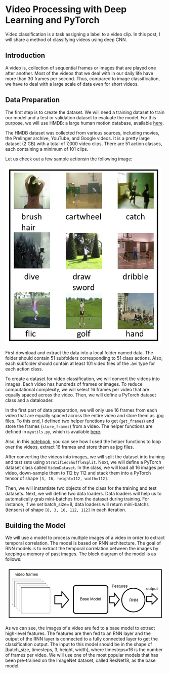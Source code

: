 # Video Processing with Deep Learning and PyTorch

Video classification is a task assigning a label to a video clip. In this post, I will share a method of classifying videos using deep CNN.


## Introduction
A video is, collection of sequential frames or images that are played one after another. Most of the videos that we deal with in our daily life have
more than 30 frames per second. Thus, compared to image classification, we have to deal with a large scale of data even for short videos.


## Data Preparation
The first step is to create the dataset. We will need a training dataset to train our
model and a test or validation dataset to evaluate the model. For this purpose, we will use
HMDB: a large human motion database, available [here](https://serre-lab.clps.brown.edu/resource/hmdb-a-large-human-motion-database/#overview). 

The HMDB dataset was collected from various sources, including movies, the Prelinger
archive, YouTube, and Google videos. It is a pretty large dataset (2 GB) with a total of 7,000
video clips. There are 51 action classes, each containing a minimum of 101 clips.

Let us check out a few sample actionsin the following image:

![sample collection](/images/vidclass/samplevid.png)

First download and extract the data into a local folder named data. The folder should
contain 51 subfolders corresponding to 51 class actions. Also, each subfolder should contain
at least 101 video files of the .avi type for each action class. 


To create a dataset for video classification, we will convert the videos into images. Each
video has hundreds of frames or images. To reduce computational complexity, we will select 16 frames per video that are equally
spaced across the video. Then, we will define a PyTorch dataset class and a dataloader.


In the first part of data preparation, we will only use 16 frames from each video that are equally spaced across
the entire video and store them as .jpg files. To this end, I defined two helper functions to get (```get_frames```) and store the frames (```store_frames```) from a video. The helper functions are defined in ```myutils.py```, which is available [here](https://github.com/PacktPublishing/PyTorch-Computer-Vision-Cookbook/blob/master/Chapter10/myutils.py).

Also, in this [notebook](https://github.com/PacktPublishing/PyTorch-Computer-Vision-Cookbook/blob/master/Chapter10/prepare_data.ipynb), you can see how I used the helper functions to loop over the videos, extract 16 frames and store them as jpg files.

After converting the videos into images, we will split the dataset into training and test sets using ```StratifiedShuffleSplit```. Next, we will define a PyTorch dataset class called ```VideoDataset```. In the class, we will load all 16 images per video, down-sample them to 112 by 112 and stack them into a PyTorch tensor of shape ```[3, 16, height=112, width=112]```.

Then, we will instantiate two objects of the class for the training and test datasets. Next, we will define two data loaders. Data loaders will help us to automatically 
grab mini-batches from the dataset during training. For instance, if we set batch_size=8, data loaders will return mini-batchs (tensors) of shape ```[8, 3, 16, 112, 112]``` in each iteration.



## Building the Model
We will use a model to process multiple images of a video in order
to extract temporal correlation. The model is based on RNN architecture. The goal of RNN models is to extract the
temporal correlation between the images by keeping a memory of past images. The block
diagram of the model is as follows:

![rnn model](/images/vidclass/rnnmodel.png)

As we can see, the images of a video are fed to a base model to extract high-level features.
The features are then fed to an RNN layer and the output of the RNN layer is connected to
a fully connected layer to get the classification output. The input to this model should be in
the shape of [batch_size, timesteps, 3, height, width], where timesteps=16 is
the number of frames per video. We will use one of the most popular models that has been
pre-trained on the ImageNet dataset, called ResNet18, as the base model.



























